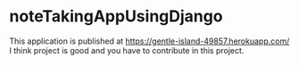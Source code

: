# noteTakingAppUsingDjango
This application is published at https://gentle-island-49857.herokuapp.com/
I think project is good and you have to contribute in this project.
